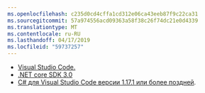 ```yaml
---
ms.openlocfilehash: c235d0cd4cffa1cd312e06ca43eeb87f9c22ca31
ms.sourcegitcommit: 57a974556acd09363a58f38c26f74dc21e0d4339
ms.translationtype: MT
ms.contentlocale: ru-RU
ms.lasthandoff: 04/17/2019
ms.locfileid: "59737257"
---
```

* [Visual Studio Code.](https://code.visualstudio.com/)
* [.NET core SDK 3.0](https://dotnet.microsoft.com/download/dotnet-core/3.0)
* [C# для Visual Studio Code версии 1.17.1 или более поздней](https://marketplace.visualstudio.com/items?itemName=ms-vscode.csharp).